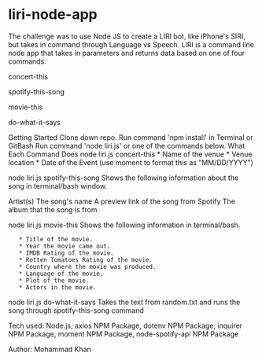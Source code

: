 # liri-node-app

The challenge was to use Node JS to create a LIRI bot, like iPhone's SIRI, but takes in command through Language vs Speech. LIRI is a command line node app that takes in parameters and returns data based on one of four commands:

concert-this

spotify-this-song

movie-this

do-what-it-says

Getting Started
Clone down repo.
Run command 'npm install' in Terminal or GitBash
Run command 'node liri.js' or one of the commands below.
What Each Command Does
node liri.js concert-this
    * Name of the venue
     * Venue location
     * Date of the Event (use moment to format this as "MM/DD/YYYY")

node liri.js spotify-this-song <song name>
Shows the following information about the song in terminal/bash window.

Artist(s)
The song's name
A preview link of the song from Spotify
The album that the song is from


node liri.js movie-this <movie name>
Shows the following information in terminal/bash.

       * Title of the movie.
       * Year the movie came out.
       * IMDB Rating of the movie.
       * Rotten Tomatoes Rating of the movie.
       * Country where the movie was produced.
       * Language of the movie.
       * Plot of the movie.
       * Actors in the movie.

node liri.js do-what-it-says
Takes the text from random.txt and runs the song through spotify-this-song command

Tech used:
Node.js,
axios NPM Package,
dotenv NPM Package,
inquirer NPM Package,
moment NPM Package,
node-spotify-api NPM Package 

Author:
Mohammad Khan
